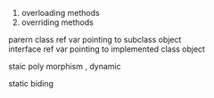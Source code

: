 1. overloading methods
2. overriding methods

parern class ref var pointing to subclass object  
interface ref var pointing to implemented class object  

staic poly morphism , dynamic  

static biding  
